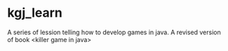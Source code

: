 kgj_learn
=========

A series of lession telling how to develop games in java. A revised version of book &lt;killer game in java>
